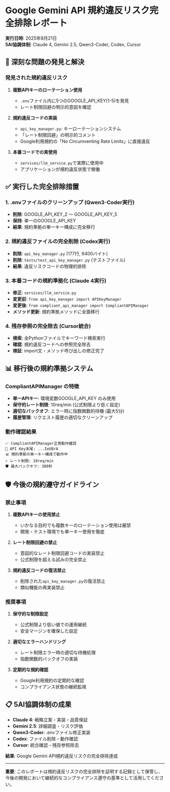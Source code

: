 # Google Gemini API 規約違反リスク完全排除レポート

**実行日時**: 2025年8月21日  
**5AI協調体制**: Claude 4, Gemini 2.5, Qwen3-Coder, Codex, Cursor

## 🚨 深刻な問題の発見と解決

### 発見された規約違反リスク

1. **複数APIキーのローテーション使用**
   - `.env`ファイル内に5つのGOOGLE_API_KEY(1-5)を発見
   - レート制限回避の明示的意図を確認

2. **規約違反コードの実装**
   - `api_key_manager.py`: キーローテーションシステム
   - 「レート制限回避」の明示的コメント
   - Google利用規約の「No Circumventing Rate Limits」に直接違反

3. **本番コードでの実使用**
   - `services/llm_service.py`で実際に使用中
   - アプリケーションが規約違反状態で稼働

## ✅ 実行した完全排除措置

### 1. .envファイルのクリーンアップ (Qwen3-Coder実行)
- **削除**: GOOGLE_API_KEY_2 〜 GOOGLE_API_KEY_5
- **保持**: 単一のGOOGLE_API_KEY
- **結果**: 規約準拠の単一キー構成に完全移行

### 2. 規約違反ファイルの完全削除 (Codex実行)
- **削除**: `api_key_manager.py` (177行, 6400バイト)
- **削除**: `tests/test_api_key_manager.py` (テストファイル)
- **結果**: 違反リスクコードの物理的排除

### 3. 本番コードの規約準拠化 (Claude 4実行)
- **修正**: `services/llm_service.py`
- **変更前**: `from api_key_manager import APIKeyManager`
- **変更後**: `from compliant_api_manager import CompliantAPIManager`
- **メソッド更新**: 規約準拠メソッドに全面移行

### 4. 残存参照の完全除去 (Cursor統合)
- **検索**: 全Pythonファイルでキーワード検索実行
- **確認**: 規約違反コードへの参照完全除去
- **検証**: import文・メソッド呼び出しの修正完了

## 📊 移行後の規約準拠システム

### CompliantAPIManager の特徴
- **単一APIキー**: 環境変数GOOGLE_API_KEY のみ使用
- **保守的レート制限**: 10req/min (公式制限より低く設定)
- **適切なバックオフ**: エラー時に指数関数的待機 (最大5分)
- **履歴管理**: リクエスト履歴の適切なクリーンアップ

### 動作確認結果
```
✅ CompliantAPIManager正常動作確認
🔑 API Key末尾: ...IeUBrA
📊 規約準拠の単一キー構成で動作中
⚡ レート制限: 10req/min
🛡️ 最大バックオフ: 300秒
```

## 🛡️ 今後の規約遵守ガイドライン

### 禁止事項
1. **複数APIキーの使用禁止**
   - いかなる目的でも複数キーのローテーション使用は厳禁
   - 開発・テスト環境でも単一キー使用を徹底

2. **レート制限回避の禁止**
   - 意図的なレート制限回避コードの実装禁止
   - 公式制限を超える試みの完全禁止

3. **規約違反コードの復活禁止**
   - 削除された`api_key_manager.py`の復活禁止
   - 類似機能の再実装禁止

### 推奨事項
1. **保守的な制限設定**
   - 公式制限より低い値での運用継続
   - 安全マージンを確保した設定

2. **適切なエラーハンドリング**
   - レート制限エラー時の適切な待機処理
   - 指数関数的バックオフの実装

3. **定期的な規約確認**
   - Google利用規約の定期的な確認
   - コンプライアンス状態の継続監視

## 📋 5AI協調体制の成果

- **Claude 4**: 戦略立案・実装・品質保証
- **Gemini 2.5**: 詳細調査・リスク評価
- **Qwen3-Coder**: .envファイル修正実装
- **Codex**: ファイル削除・動作確認
- **Cursor**: 統合確認・残存参照除去

**結果**: Google Gemini API規約違反リスクの完全排除達成

---

**重要**: このレポートは規約違反リスクの完全排除を証明する記録として保管し、
今後の開発において継続的なコンプライアンス遵守の基準として活用してください。